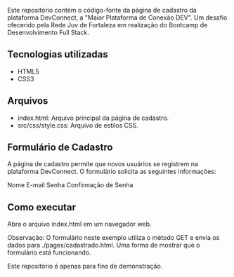 Este repositório contém o código-fonte da página de cadastro da plataforma DevConnect, a "Maior Plataforma de Conexão DEV". Um desafio ofecerido pela Rede Juv de Fortaleza em realização do Bootcamp de Desenvolvimento Full Stack.

## Tecnologias utilizadas
- HTML5
- CSS3

## Arquivos
- index.html: Arquivo principal da página de cadastro.
- src/css/style.css: Arquivo de estilos CSS.

## Formulário de Cadastro
A página de cadastro permite que novos usuários se registrem na plataforma DevConnect. O formulário solicita as seguintes informações:

Nome
E-mail
Senha
Confirmação de Senha

## Como executar
Abra o arquivo index.html em um navegador web.

Observação:
O formulário neste exemplo utiliza o método GET e envia os dados para ./pages/cadastrado.html. Uma forma de mostrar que o formulário está funcionando.

Este repositório é apenas para fins de demonstração.